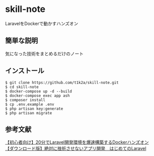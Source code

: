 # skill-note
 LaravelをDockerで動かすハンズオン
 
## 簡単な説明
 気になった技術をまとめるだけのノート

## インストール
 
```
$ git clone https://github.com/t1k2a/skill-note.git
$ cd skill-note
$ docker-compose up -d --build
$ docker-compose exec app ash
$ composer install
$ cp .env.example .env
$ php artisan key:generate
$ php artisan migrate
```
 
## 参考文献
 
[【初心者向け】20分でLaravel開発環境を爆速構築するDockerハンズオン](https://qiita.com/ucan-lab/items/56c9dc3cf2e6762672f4)</blockquote>  
[【ダウンロード版】絶対に挫折させないアプリ開発　はじめてのLaravel](https://booth.pm/ja/items/1054217)</blockquote>